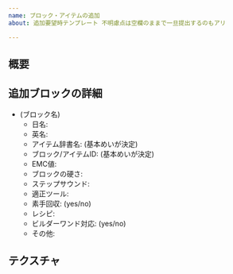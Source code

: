 ```yaml
---
name: ブロック・アイテムの追加
about: 追加要望時テンプレート 不明慮点は空欄のままで一旦提出するのもアリ

---
```


## 概要

## 追加ブロックの詳細
* (ブロック名)
  - 日名: 
  - 英名: 
  - アイテム辞書名: (基本めいが決定)
  - ブロック/アイテムID: (基本めいが決定)
  - EMC値: 
  - ブロックの硬さ: 
  - ステップサウンド: 
  - 適正ツール:
  - 素手回収: (yes/no)
  - レシピ:
  - ビルダーワンド対応: (yes/no)
  - その他: 

## テクスチャ

